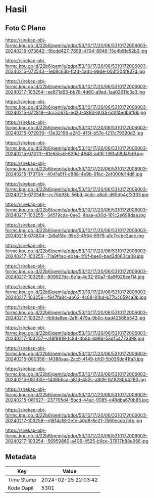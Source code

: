 # Hasil

## Foto C Plano

https://sirekap-obj-formc.kpu.go.id/22b6/pemilu/pdpr/53/10/17/20/06/5310172006003-20240215-073842--f8cdd427-7899-4704-8946-15c4b9fa52b3.jpg

https://sirekap-obj-formc.kpu.go.id/22b6/pemilu/pdpr/53/10/17/20/06/5310172006003-20240215-072543--1eb8c63b-fcfd-4ad4-99de-003f204f837d.jpg

https://sirekap-obj-formc.kpu.go.id/22b6/pemilu/pdpr/53/10/17/20/06/5310172006003-20240217-103254--ee871d63-bb78-4d60-a9ed-1aa02611c3a3.jpg

https://sirekap-obj-formc.kpu.go.id/22b6/pemilu/pdpr/53/10/17/20/06/5310172006003-20240215-072819--dcc5267b-ed20-4883-8035-512f4edb6f99.jpg

https://sirekap-obj-formc.kpu.go.id/22b6/pemilu/pdpr/53/10/17/20/06/5310172006003-20240215-072939--f3e32168-a243-415f-b57e-f217c79390d3.jpg

https://sirekap-obj-formc.kpu.go.id/22b6/pemilu/pdpr/53/10/17/20/06/5310172006003-20240215-073111--61e655c6-839d-4948-adf6-f36fa08d49d6.jpg

https://sirekap-obj-formc.kpu.go.id/22b6/pemilu/pdpr/53/10/17/20/06/5310172006003-20240215-173704--4041a5f1-c888-4e9b-91bc-2ef000fe14d6.jpg

https://sirekap-obj-formc.kpu.go.id/22b6/pemilu/pdpr/53/10/17/20/06/5310172006003-20240215-073346--cc75b93b-56bd-4edc-a8a5-d60db4cf3333.jpg

https://sirekap-obj-formc.kpu.go.id/22b6/pemilu/pdpr/53/10/17/20/06/5310172006003-20240217-103255--34519cde-0ee3-4baa-a30d-101c2e698daa.jpg

https://sirekap-obj-formc.kpu.go.id/22b6/pemilu/pdpr/53/10/17/20/06/5310172006003-20240215-074804--2dfa1f8c-95c3-4564-8978-a1c7ccbe2ace.jpg

https://sirekap-obj-formc.kpu.go.id/22b6/pemilu/pdpr/53/10/17/20/06/5310172006003-20240217-103255--71a9f4ac-abaa-4f0f-bae0-bad3d063ca08.jpg

https://sirekap-obj-formc.kpu.go.id/22b6/pemilu/pdpr/53/10/17/20/06/5310172006003-20240217-103256--809927dc-6e1a-4c32-80a7-6a9f026eaf14.jpg

https://sirekap-obj-formc.kpu.go.id/22b6/pemilu/pdpr/53/10/17/20/06/5310172006003-20240217-103256--f947fa84-ab62-4c68-81bd-b77b40594a3b.jpg

https://sirekap-obj-formc.kpu.go.id/22b6/pemilu/pdpr/53/10/17/20/06/5310172006003-20240217-103257--fb9da8ee-2a1f-479a-9b0c-bad42588b543.jpg

https://sirekap-obj-formc.kpu.go.id/22b6/pemilu/pdpr/53/10/17/20/06/5310172006003-20240217-103257--a18f8919-fc84-4b8b-b986-53d154773398.jpg

https://sirekap-obj-formc.kpu.go.id/22b6/pemilu/pdpr/53/10/17/20/06/5310172006003-20240215-080356--f4386aaa-2ac5-4149-bfd1-5b039dc41fa3.jpg

https://sirekap-obj-formc.kpu.go.id/22b6/pemilu/pdpr/53/10/17/20/06/5310172006003-20240215-081330--1436bbca-a813-452c-a909-fbf828bb4283.jpg

https://sirekap-obj-formc.kpu.go.id/22b6/pemilu/pdpr/53/10/17/20/06/5310172006003-20240215-081527--237705d4-5bcd-44ac-9085-e48dba670b85.jpg

https://sirekap-obj-formc.kpu.go.id/22b6/pemilu/pdpr/53/10/17/20/06/5310172006003-20240217-103258--e1814af6-2efe-40d8-8e21-7560ecdb7efb.jpg

https://sirekap-obj-formc.kpu.go.id/22b6/pemilu/pdpr/53/10/17/20/06/5310172006003-20240217-103254--56959860-a406-4525-b9ce-37817b88e956.jpg


## Metadata

| Key        | Value               |
| ---------- | ------------------- |
| Time Stamp | 2024-02-25 22:03:42 |
| Kode Dapil | 5301                |



